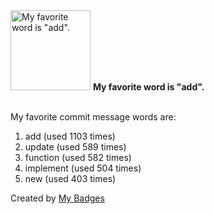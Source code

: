 <img src="https://my-badges.github.io/my-badges/favorite-word.png" alt="My favorite word is &quot;add&quot;." title="My favorite word is &quot;add&quot;." width="128">
<strong>My favorite word is &quot;add&quot;.</strong>
<br><br>

My favorite commit message words are:

1. add (used 1103 times)
2. update (used 589 times)
3. function (used 582 times)
4. implement (used 504 times)
5. new (used 403 times)


Created by <a href="https://github.com/my-badges/my-badges">My Badges</a>